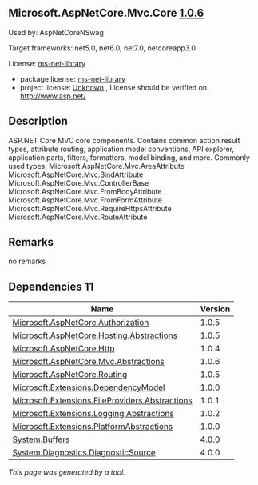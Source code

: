 Microsoft.AspNetCore.Mvc.Core [1.0.6](https://www.nuget.org/packages/Microsoft.AspNetCore.Mvc.Core/1.0.6)
--------------------

Used by: AspNetCoreNSwag

Target frameworks: net5.0, net6.0, net7.0, netcoreapp3.0

License: [ms-net-library](../../../../licenses/ms-net-library) 

- package license: [ms-net-library](http://www.microsoft.com/web/webpi/eula/net_library_eula_enu.htm) 
- project license: [Unknown](http://www.asp.net/) , License should be verified on http://www.asp.net/

Description
-----------
ASP.NET Core MVC core components. Contains common action result types, attribute routing, application model conventions, API explorer, application parts, filters, formatters, model binding, and more.
Commonly used types:
Microsoft.AspNetCore.Mvc.AreaAttribute
Microsoft.AspNetCore.Mvc.BindAttribute
Microsoft.AspNetCore.Mvc.ControllerBase
Microsoft.AspNetCore.Mvc.FromBodyAttribute
Microsoft.AspNetCore.Mvc.FromFormAttribute
Microsoft.AspNetCore.Mvc.RequireHttpsAttribute
Microsoft.AspNetCore.Mvc.RouteAttribute

Remarks
-----------
no remarks


Dependencies 11
-----------

|Name|Version|
|----------|:----|
|[Microsoft.AspNetCore.Authorization](../../../../packages/nuget.org/microsoft.aspnetcore.authorization/1.0.5)|1.0.5|
|[Microsoft.AspNetCore.Hosting.Abstractions](../../../../packages/nuget.org/microsoft.aspnetcore.hosting.abstractions/1.0.5)|1.0.5|
|[Microsoft.AspNetCore.Http](../../../../packages/nuget.org/microsoft.aspnetcore.http/1.0.4)|1.0.4|
|[Microsoft.AspNetCore.Mvc.Abstractions](../../../../packages/nuget.org/microsoft.aspnetcore.mvc.abstractions/1.0.6)|1.0.6|
|[Microsoft.AspNetCore.Routing](../../../../packages/nuget.org/microsoft.aspnetcore.routing/1.0.5)|1.0.5|
|[Microsoft.Extensions.DependencyModel](../../../../packages/nuget.org/microsoft.extensions.dependencymodel/1.0.0)|1.0.0|
|[Microsoft.Extensions.FileProviders.Abstractions](../../../../packages/nuget.org/microsoft.extensions.fileproviders.abstractions/1.0.1)|1.0.1|
|[Microsoft.Extensions.Logging.Abstractions](../../../../packages/nuget.org/microsoft.extensions.logging.abstractions/1.0.2)|1.0.2|
|[Microsoft.Extensions.PlatformAbstractions](../../../../packages/nuget.org/microsoft.extensions.platformabstractions/1.0.0)|1.0.0|
|[System.Buffers](../../../../packages/nuget.org/system.buffers/4.0.0)|4.0.0|
|[System.Diagnostics.DiagnosticSource](../../../../packages/nuget.org/system.diagnostics.diagnosticsource/4.0.0)|4.0.0|

*This page was generated by a tool.*